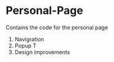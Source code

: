 # Personal-Page
Contains the code for the personal page



1) Navigration
2) Popup T
3) Design improvements
